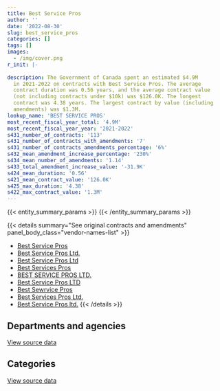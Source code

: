 ```yaml
---
title: Best Service Pros
author: ''
date: '2022-08-30'
slug: best_service_pros
categories: []
tags: []
images:
  - /img/cover.png
r_init: |-
  
description: The Government of Canada spent an estimated $4.9M
  in 2021-2022 on contracts with Best Service Pros. The average
  contract duration was 0.56 years, and the average contract value
  (not including contracts under $10k) was $126.0K. The longest
  contract was 4.38 years. The largest contract by value (including
  amendments) was $1.3M.
lookup_name: 'BEST SERVICE PROS'
most_recent_fiscal_year_total: '4.9M'
most_recent_fiscal_year_year: '2021-2022'
s431_number_of_contracts: '113'
s431_number_of_contracts_with_amendments: '7'
s431_number_of_contracts_amendments_percentage: '6%'
s432_mean_amendment_increase_percentage: '230%'
s434_mean_number_of_amendments: '1.14'
s433_total_amendment_increase_value: '-31.9K'
s424_mean_duration: '0.56'
s421_mean_contract_value: '126.0K'
s425_max_duration: '4.38'
s422_max_contract_value: '1.3M'
---
```


<script src="/rmarkdown-libs/htmlwidgets/htmlwidgets.js"></script>
<link href="/rmarkdown-libs/datatables-css/datatables-crosstalk.css" rel="stylesheet" />
<script src="/rmarkdown-libs/datatables-binding/datatables.js"></script>
<script src="/rmarkdown-libs/jquery/jquery-3.6.0.min.js"></script>
<link href="/rmarkdown-libs/dt-core-bootstrap/css/dataTables.bootstrap.min.css" rel="stylesheet" />
<link href="/rmarkdown-libs/dt-core-bootstrap/css/dataTables.bootstrap.extra.css" rel="stylesheet" />
<script src="/rmarkdown-libs/dt-core-bootstrap/js/jquery.dataTables.min.js"></script>
<script src="/rmarkdown-libs/dt-core-bootstrap/js/dataTables.bootstrap.min.js"></script>
<link href="/rmarkdown-libs/crosstalk/css/crosstalk.min.css" rel="stylesheet" />
<script src="/rmarkdown-libs/crosstalk/js/crosstalk.min.js"></script>
<script src="/rmarkdown-libs/htmlwidgets/htmlwidgets.js"></script>
<link href="/rmarkdown-libs/datatables-css/datatables-crosstalk.css" rel="stylesheet" />
<script src="/rmarkdown-libs/datatables-binding/datatables.js"></script>
<script src="/rmarkdown-libs/jquery/jquery-3.6.0.min.js"></script>
<link href="/rmarkdown-libs/dt-core-bootstrap/css/dataTables.bootstrap.min.css" rel="stylesheet" />
<link href="/rmarkdown-libs/dt-core-bootstrap/css/dataTables.bootstrap.extra.css" rel="stylesheet" />
<script src="/rmarkdown-libs/dt-core-bootstrap/js/jquery.dataTables.min.js"></script>
<script src="/rmarkdown-libs/dt-core-bootstrap/js/dataTables.bootstrap.min.js"></script>
<link href="/rmarkdown-libs/crosstalk/css/crosstalk.min.css" rel="stylesheet" />
<script src="/rmarkdown-libs/crosstalk/js/crosstalk.min.js"></script>

{{< entity_summary_params >}}
{{< /entity_summary_params >}}

{{< details summary="See original contracts and amendments" panel_body_class="vendor-names-list" >}}
- [Best Service Pros](https://search.open.canada.ca/en/ct/?sort=contract_value_f%20desc&page=1&search_text=%22Best%20Service%20Pros%22)
- [Best Service Pros Ltd.](https://search.open.canada.ca/en/ct/?sort=contract_value_f%20desc&page=1&search_text=%22Best%20Service%20Pros%20Ltd.%22)
- [Best Service Pros Ltd](https://search.open.canada.ca/en/ct/?sort=contract_value_f%20desc&page=1&search_text=%22Best%20Service%20Pros%20Ltd%22)
- [Best Services Pros](https://search.open.canada.ca/en/ct/?sort=contract_value_f%20desc&page=1&search_text=%22Best%20Services%20Pros%22)
- [BEST SERVICE PROS LTD.](https://search.open.canada.ca/en/ct/?sort=contract_value_f%20desc&page=1&search_text=%22BEST%20SERVICE%20PROS%20LTD.%22)
- [Best Service Pros LTD](https://search.open.canada.ca/en/ct/?sort=contract_value_f%20desc&page=1&search_text=%22Best%20Service%20Pros%20LTD%22)
- [Best Sewrvice Pros](https://search.open.canada.ca/en/ct/?sort=contract_value_f%20desc&page=1&search_text=%22Best%20Sewrvice%20Pros%22)
- [Best Services Pros Ltd.](https://search.open.canada.ca/en/ct/?sort=contract_value_f%20desc&page=1&search_text=%22Best%20Services%20Pros%20Ltd.%22)
- [Best Service Pros ltd.](https://search.open.canada.ca/en/ct/?sort=contract_value_f%20desc&page=1&search_text=%22Best%20Service%20Pros%20ltd.%22)
{{< /details >}}

## Departments and agencies

<div id="htmlwidget-1" style="width:100%;height:auto;" class="datatables html-widget"></div>
<script type="application/json" data-for="htmlwidget-1">{"x":{"style":"bootstrap","filter":"none","vertical":false,"data":[["<a href=\"/departments/dnd-mdn/\">National Defence<\/a>","<a href=\"/departments/pwgsc-tpsgc/\">Public Services and Procurement Canada<\/a>"],[2743168.6,23364.91],[1586058.83,11908.73],[1408874.46,null],[4949077.64,null]],"container":"<table class=\"table table-striped table-hover row-border order-column display\">\n  <thead>\n    <tr>\n      <th>Department<\/th>\n      <th>2018-2019<\/th>\n      <th>2019-2020<\/th>\n      <th>2020-2021<\/th>\n      <th>2021-2022<\/th>\n    <\/tr>\n  <\/thead>\n<\/table>","options":{"order":[[4,"desc"]],"pageLength":10,"autoWidth":true,"columnDefs":[{"targets":1,"render":"function(data, type, row, meta) {\n    return type !== 'display' ? data : DTWidget.formatCurrency(data, \"$\", 2, 3, \",\", \".\", true, null);\n  }"},{"targets":2,"render":"function(data, type, row, meta) {\n    return type !== 'display' ? data : DTWidget.formatCurrency(data, \"$\", 2, 3, \",\", \".\", true, null);\n  }"},{"targets":3,"render":"function(data, type, row, meta) {\n    return type !== 'display' ? data : DTWidget.formatCurrency(data, \"$\", 2, 3, \",\", \".\", true, null);\n  }"},{"targets":4,"render":"function(data, type, row, meta) {\n    return type !== 'display' ? data : DTWidget.formatCurrency(data, \"$\", 2, 3, \",\", \".\", true, null);\n  }"},{"width":"16%","targets":[1,2,3,4]},{"className":"dt-right","targets":[1,2,3,4]}],"orderClasses":false}},"evals":["options.columnDefs.0.render","options.columnDefs.1.render","options.columnDefs.2.render","options.columnDefs.3.render"],"jsHooks":[]}</script>
<p class="text-right">
<a href="https://github.com/GoC-Spending/contracts-data/tree/main/data/out/vendors/best_service_pros/summary_by_fiscal_year_by_department.csv" class="source-data-link btn btn-link">View source data</a>
</p>

## Categories

<div id="htmlwidget-2" style="width:100%;height:auto;" class="datatables html-widget"></div>
<script type="application/json" data-for="htmlwidget-2">{"x":{"style":"bootstrap","filter":"none","vertical":false,"data":[["<a href=\"/categories/facilities_and_construction/\">Facilities and construction<\/a>"],[2766533.51],[1597967.56],[1408874.46],[4949077.64]],"container":"<table class=\"table table-striped table-hover row-border order-column display\">\n  <thead>\n    <tr>\n      <th>Category<\/th>\n      <th>2018-2019<\/th>\n      <th>2019-2020<\/th>\n      <th>2020-2021<\/th>\n      <th>2021-2022<\/th>\n    <\/tr>\n  <\/thead>\n<\/table>","options":{"order":[[4,"desc"]],"dom":"t","pageLength":30,"autoWidth":true,"columnDefs":[{"targets":1,"render":"function(data, type, row, meta) {\n    return type !== 'display' ? data : DTWidget.formatCurrency(data, \"$\", 2, 3, \",\", \".\", true, null);\n  }"},{"targets":2,"render":"function(data, type, row, meta) {\n    return type !== 'display' ? data : DTWidget.formatCurrency(data, \"$\", 2, 3, \",\", \".\", true, null);\n  }"},{"targets":3,"render":"function(data, type, row, meta) {\n    return type !== 'display' ? data : DTWidget.formatCurrency(data, \"$\", 2, 3, \",\", \".\", true, null);\n  }"},{"targets":4,"render":"function(data, type, row, meta) {\n    return type !== 'display' ? data : DTWidget.formatCurrency(data, \"$\", 2, 3, \",\", \".\", true, null);\n  }"},{"width":"16%","targets":[1,2,3,4]},{"className":"dt-right","targets":[1,2,3,4]}],"orderClasses":false,"lengthMenu":[10,25,30,50,100]}},"evals":["options.columnDefs.0.render","options.columnDefs.1.render","options.columnDefs.2.render","options.columnDefs.3.render"],"jsHooks":[]}</script>
<p class="text-right">
<a href="https://github.com/GoC-Spending/contracts-data/tree/main/data/out/vendors/best_service_pros/summary_by_fiscal_year_by_category.csv" class="source-data-link btn btn-link">View source data</a>
</p>
